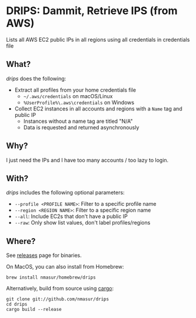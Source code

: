 # DRIPS: Dammit, Retrieve IPS (from AWS)

Lists all AWS EC2 public IPs in all regions using all credentials in credentials file

## What?

_drips_ does the following:

- Extract all profiles from your home credentials file
  - `~/.aws/credentials` on macOS/Linux
  - `%UserProfile%\.aws\credentials` on Windows
- Collect EC2 instances in all accounts and regions with a `Name` tag and public IP
  - Instances without a name tag are titled "N/A"
  - Data is requested and returned asynchronously

## Why?

I just need the IPs and I have too many accounts / too lazy to login.

## With?

_drips_ includes the following optional parameters:

- `--profile <PROFILE NAME>`: Filter to a specific profile name
- `--region <REGION NAME>`: Filter to a specific region name
- `--all`: Include EC2s that don't have a public IP
- `--raw`: Only show list values, don't label profiles/regions

## Where?

See [releases](https://github.com/nmasur/drips/releases) page for binaries.

On MacOS, you can also install from Homebrew:

```
brew install nmasur/homebrew/drips
```

Alternatively, build from source using [cargo](https://doc.rust-lang.org/cargo/getting-started/installation.html):

```
git clone git://github.com/nmasur/drips
cd drips
cargo build --release
```
